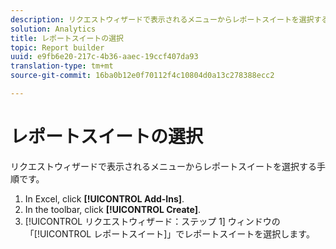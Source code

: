 ```yaml
---
description: リクエストウィザードで表示されるメニューからレポートスイートを選択する手順です。
solution: Analytics
title: レポートスイートの選択
topic: Report builder
uuid: e9fb6e20-217c-4b36-aaec-19ccf407da93
translation-type: tm+mt
source-git-commit: 16ba0b12e0f70112f4c10804d0a13c278388ecc2

---
```



# レポートスイートの選択

リクエストウィザードで表示されるメニューからレポートスイートを選択する手順です。

1. In Excel, click **[!UICONTROL Add-Ins]**.
1. In the toolbar, click **[!UICONTROL Create]**.
1. [!UICONTROL リクエストウィザード：ステップ 1] ウィンドウの「[!UICONTROL レポートスイート]」でレポートスイートを選択します。
